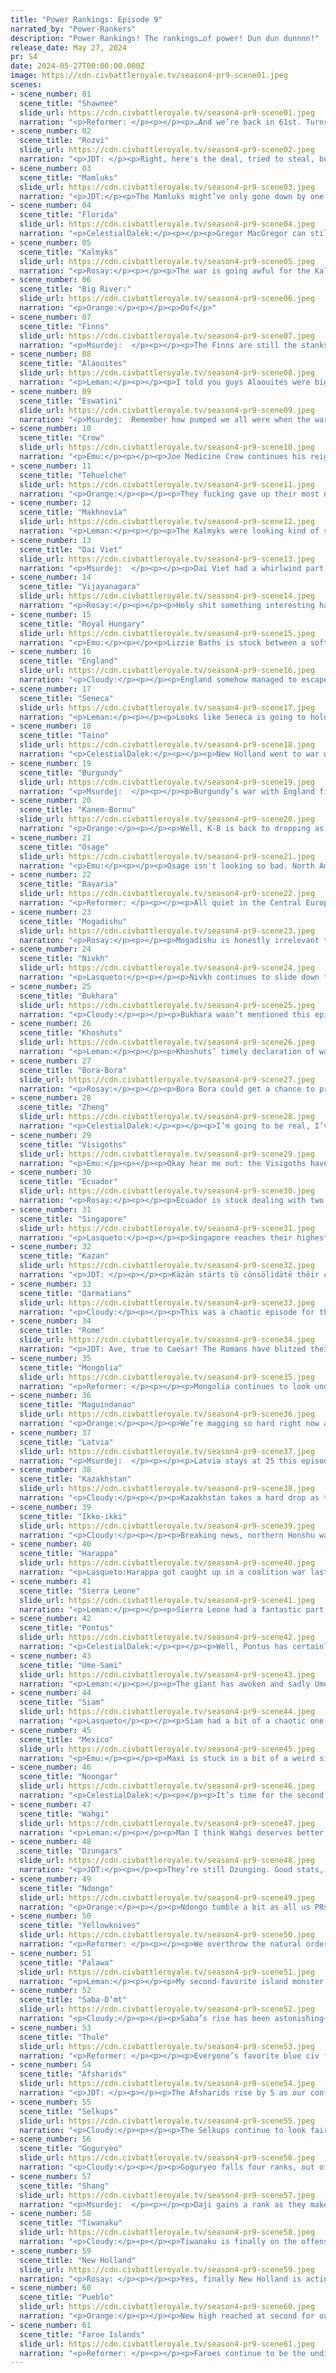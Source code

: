 ```yaml
---
title: "Power Rankings: Episode 9"
narrated_by: "Power-Rankers"
description: "Power Rankings! The rankings…of power! Dun dun dunnnn!"
release_date: May 27, 2024
pr: S4
date: 2024-05-27T00:00:00.000Z
image: https://cdn.civbattleroyale.tv/season4-pr9-scene01.jpeg
scenes:
- scene_number: 01
  scene_title: "Shawnee"
  slide_url: https://cdn.civbattleroyale.tv/season4-pr9-scene01.jpeg
  narration: "<p>Reformer: </p><p></p><p>…And we’re back in 61st. Turns out Eswatini didn’t actually want to kill their Rozvi bros, and nothing happened. So we’re deeming Shawnee to be the worst civ again. Shawnee had built a settler, but it got eaten - probably by Thule, who the Shawnee are trying to attack amphibiously over the Great Lakes. I don’t foresee such an attempt ending well. Already on turn 122 it looked like Tecumseh would quickly run out of melee units, meanwhile leaving Prophetstown undefended. Truly a sad story. </p>"
- scene_number: 02
  scene_title: "Rozvi"
  slide_url: https://cdn.civbattleroyale.tv/season4-pr9-scene02.jpeg
  narration: "<p>JDT: </p><p>Right, here's the deal, tried to steal, but then got stared down with steel </p><p>Tear down the land and burned em all for hides and feels</p><p>You ain’t got no culture, no men, no food nor scientists </p><p>Sitting around in that sad excuse for a empire, bitchAs scraggly as the words left round down to hang </p><p>A cliffhanger to admit you really ain’t a kang</p><p>Kang the Conqueror, the pathetic brute with two steel toes and zero flow, that little bitch? He would be choking like the flu ready now to murder you </p><p>Thank the lord for neighbours, especially that guy there in the blue </p><p>You two made for each other, a brain rotted power of two </p><p>Not thinking through or strategizing to stay alive</p><p>Just waiting for the fire up north now to realize</p><p>That you exist, and there and that you no longer live</p><p>You ain’t a livewire, you’re just a paperweight on the skiff</p>"
- scene_number: 03
  scene_title: "Mamluks"
  slide_url: https://cdn.civbattleroyale.tv/season4-pr9-scene03.jpeg
  narration: "<p>JDT:</p><p>The Mamluks might’ve only gone down by one, but make no mistake - we are less confident in them than we ever were. Their situation has gone from “dire” to “taking field bets for first elimination.” Rome has been throttling them, surrounding Cairo and flipping Damanhur whilst firmly consolidating Rashid and Mansoura. Kanem-Bornu has even come along to help in the beating, and the Mamluk stats and military are not looking promising, with the 3rd smallest military in the world and joint 2nd lowest production globally. Yes, Rome is running out of steam, but if Saba comes in with the steel chair or Rome successfully rallies a new assault, it can be over very quickly for the Memeluks. Shajar al-Durr needs to pray and turtle, because that's all she can do now to hope for survival. </p>"
- scene_number: 04
  scene_title: "Florida"
  slide_url: https://cdn.civbattleroyale.tv/season4-pr9-scene04.jpeg
  narration: "<p>CelestialDalek:</p><p></p><p>Gregor MacGregor can still win, and here’s how. First step: build up a lot of navy and land troops. They can do this. Second step, take back the tip of Florida and murder the Taino. This launches them into being a mid-tier power. Then, wait until the Osage are engaged in another war, run in, and completely obliterate them. Conquer all their undefended cities. Finally, take down Seneca, Shawnee, and the eastern Thule holdings. From here, they can go toe-to-toe with Pueblo or even pick off the Faroes’ holdings up north. Either way, one thing is clear: Gregor MacGregor does not deserve 58th place. He is an S-tier leader and I personally believe every other PR should rank him 1st next week. $FLO TO THE MOON!</p>"
- scene_number: 05
  scene_title: "Kalmyks"
  slide_url: https://cdn.civbattleroyale.tv/season4-pr9-scene05.jpeg
  narration: "<p>Rosay:</p><p></p><p>The war is going awful for the Kalmyks, with Kazan looking to take two cities one of which being the Kalmyk capital. Now I’m not quite ready to say that the Kalmyks have reached Rump status just yet, the Kazan AI may just have a bruh moment and peace out early, but the situation is so bad that they might as well be once the new part drops. Keep in mind I tied for highest Kalmyk placement at 55, but that’s only because there is still the possibility of the Kalmyks leaving the war with only their developed tiles burned down, but with Kazan leading a seemingly competent offensive and already heavily damaging two cities, I still believe the most likely outcome is the Kalmyks coming out butchered.</p>"
- scene_number: 06
  scene_title: "Big River:"
  slide_url: https://cdn.civbattleroyale.tv/season4-pr9-scene06.jpeg
  narration: "<p>Orange:</p><p></p><p>Oof</p>"
- scene_number: 07
  scene_title: "Finns"
  slide_url: https://cdn.civbattleroyale.tv/season4-pr9-scene07.jpeg
  narration: "<p>Msurdej:  </p><p></p><p>The Finns are still the stanks</p><p>They haven’t unlocked banks</p><p>But they made a new city</p><p>And Sami’s going shitty</p><p>So they end up gaining two ranks</p>"
- scene_number: 08
  scene_title: "Alaouites"
  slide_url: https://cdn.civbattleroyale.tv/season4-pr9-scene08.jpeg
  narration: "<p>Leman:</p><p></p><p>I told you guys Alaouites were big frauds. They have a solid capital but every other city they settled was a dumb little desert city. For Alaouites, this isn’t actually so bad. The Alaouites have a very powerful UI that converts desert into real, workable tiles. Problem is this UI is unlocked at Chivalry and we’re still a ways out from Chivalry. The Alaouites needed to turtle up until Chivalry, defend against their opponents, spam the UI, and make an economic comeback. Instead they decided to drop a bunch of cities to Sierra Leone and Kanem Bornu while completely failing to conquer a city. 0/10, I told you they sucked and I regret ranking them highly in part 0.</p>"
- scene_number: 09
  scene_title: "Eswatini"
  slide_url: https://cdn.civbattleroyale.tv/season4-pr9-scene09.jpeg
  narration: "<p>Msurdej:  Remember how pumped we all were when the war with the Rozvi started in the last part? Or at least full of hope that anything would happen? Well so far, nothing of value. Labotsibeni has been quiet on the warfront, and has been far more focused on settling Madagascar. But this could raise tensions with Mogadishu, who have just enough boats near Eswatini waters for it to be a problem.</p>"
- scene_number: 10
  scene_title: "Crow"
  slide_url: https://cdn.civbattleroyale.tv/season4-pr9-scene10.jpeg
  narration: "<p>Emu:</p><p></p><p>Joe Medicine Crow continues his reign as head war chief of the land of missed potential. They could have been so cool. I'm not sure if it's endearing or sad that they're still trying to send out settlers. I mean I like Yellowknives and Thule, so it's nice that they won't be limited to slugging it out in the tundra, but still. Also they're somehow bankrupt. They have like 3 cities what could they possibly be spending all this money on.</p>"
- scene_number: 11
  scene_title: "Tehuelche"
  slide_url: https://cdn.civbattleroyale.tv/season4-pr9-scene11.jpeg
  narration: "<p>Orange:</p><p></p><p>They fucking gave up their most northern settle to MEXICO WHO THEN FUCKING RAZED IT. Well, as a certified Bora-Bora fan that’s real good for me, maybe Bora can fill the gap now. But yeah, Maria, you fucked up like you often do. Somehow you gained a rank from others falling.</p>"
- scene_number: 12
  scene_title: "Makhnovia"
  slide_url: https://cdn.civbattleroyale.tv/season4-pr9-scene12.jpeg
  narration: "<p>Leman:</p><p></p><p>The Kalmyks were looking kind of scary last episode but Makhnovia shrugged that invasion off pretty well. Well, actually Kazan came in and distracted the Kalmyks, but for Makhnovia the result is all the same.</p>"
- scene_number: 13
  scene_title: "Dai Viet"
  slide_url: https://cdn.civbattleroyale.tv/season4-pr9-scene13.jpeg
  narration: "<p>Msurdej:  </p><p></p><p>Dai Viet had a whirlwind part this time around, and not for the better. Thai Nguyen was captured by Maguindanao, sniped by Singapore, then recaptured by Maguindanao before burning it to the ground. Then they entered into a three way war with the Khoshuts and Siam. This war has the capacity to change the landscape of Southeast Asia, but with the lowest stats of the three fighters, it doesn’t look good for Dai Viet.</p>"
- scene_number: 14
  scene_title: "Vijayanagara"
  slide_url: https://cdn.civbattleroyale.tv/season4-pr9-scene14.jpeg
  narration: "<p>Rosay:</p><p></p><p>Holy shit something interesting happened for Vijayanagara, as war has begun on the subcontinent between them and Harappa. Now don’t get too excited the front is mostly barren but hey it’s something.</p>"
- scene_number: 15
  scene_title: "Royal Hungary"
  slide_url: https://cdn.civbattleroyale.tv/season4-pr9-scene15.jpeg
  narration: "<p>Emu:</p><p></p><p>Lizzie Baths is stuck between a soft rock and another soft thing. So like, talc and a pillow. Or something like that. Even still she's not doing too great. Just failed a war with a weak Makhnovia, and *Bavaria* looks too strong right now. Let alone Latvia. I'm not really entirely sure how to characterize Europe this season, but it's nothing involving any good adjectives.</p>"
- scene_number: 16
  scene_title: "England"
  slide_url: https://cdn.civbattleroyale.tv/season4-pr9-scene16.jpeg
  narration: "<p>Cloudy:</p><p></p><p>England somehow managed to escape the Burgundy war with all the same cities they started with. However, the war has left them in a dismal state, with Norwich and York reduced to shells of their former selves, while the Faroe Islands continued to brutalize their neighbors and steal what little land remains for them to expand into. Overall things are not looking great for England, but we’ll see how the situation changes after they’ve had time to lick their wounds.</p>"
- scene_number: 17
  scene_title: "Seneca"
  slide_url: https://cdn.civbattleroyale.tv/season4-pr9-scene17.jpeg
  narration: "<p>Leman:</p><p></p><p>Looks like Seneca is going to hold all their cities against Osage. Good for them. Maybe they can grab some of those weird Thule settles and mount something that looks like a comeback? I doubt it, but I can dream.</p>"
- scene_number: 18
  scene_title: "Taino"
  slide_url: https://cdn.civbattleroyale.tv/season4-pr9-scene18.jpeg
  narration: "<p>CelestialDalek:</p><p></p><p>New Holland went to war with Taino this episode. Surprisingly, the impact on Taino’s rank has been positive. This is probably because nothing happened in the war: New Holland got the Taino city of Ayiti into the yellow before getting burnt out and having all their navy die. The Taino prospects still aren’t good, and as I said in my Florida comments, they better watch out for MacGregor’s inevitable comeback. Proximity to Florida makes them an easy 61st next week.</p>"
- scene_number: 19
  scene_title: "Burgundy"
  slide_url: https://cdn.civbattleroyale.tv/season4-pr9-scene19.jpeg
  narration: "<p>Msurdej:  </p><p></p><p>Burgundy’s war with England finally ended with...0 change in the maps. This war has devastated both countries, but since England was able to recapture its cities on the mainland coast, Burgundy finds itself down from where it was last part. Sure they needed to stave off the Visigoth invasion, but it’s still a bad look for Burgundy. While the Faroes invasion has been pushed off for now, Charles needs to focus on getting his army back together. Because if Bavaria decides to attack, they’ll be on the back foot.</p>"
- scene_number: 20
  scene_title: "Kanem-Bornu"
  slide_url: https://cdn.civbattleroyale.tv/season4-pr9-scene20.jpeg
  narration: "<p>Orange:</p><p></p><p>Well, K-B is back to dropping as they lose another city to Saba-D’mt. They couldn’t even get Fez, Sierra Leone grabbed that one. And really, it’s all downhill from here with that. Only a matter of time before Sierra Leone builds up and takes them out too. </p>"
- scene_number: 21
  scene_title: "Osage"
  slide_url: https://cdn.civbattleroyale.tv/season4-pr9-scene21.jpeg
  narration: "<p>Emu:</p><p></p><p>Osage isn't looking so bad. North America is a pretty big question mark right now, and I could reasonably see them coming out on top. Kanawagas isn't going as fast as it could, but I'm sure they'll still manage it. The city is undefended, after all. As for northern gains? Not this war, probably. But I see some real potential here.</p>"
- scene_number: 22
  scene_title: "Bavaria"
  slide_url: https://cdn.civbattleroyale.tv/season4-pr9-scene22.jpeg
  narration: "<p>Reformer: </p><p></p><p>All quiet in the Central Europe ruled by Bavaria this episode. To Ludwig’s east, Royal Hungary is pulling all the stops to take one mostly undefended city from Pontus. To his west, Burgundy has come out relatively unscathed from a two-front war. Realistically, Ludwig could turn his attention to either, and win big. Neither have the production output to quickly replace losses. Bavaria has no real threats from other directions, either, so the timing would be excellent. If I had to guess, I’d probably say they’re more likely to attack RH out of the two. The problem would probably be the splitting of troops - there’s three possible targets, and Bavaria could easily fail through chasing all of them. </p>"
- scene_number: 23
  scene_title: "Mogadishu"
  slide_url: https://cdn.civbattleroyale.tv/season4-pr9-scene23.jpeg
  narration: "<p>Rosay:</p><p></p><p>Mogadishu is honestly irrelevant to the point where it’s become kinda a meme where they’re the ones getting mogged by their neighbors in every direction excluding south (hell that even may change). And they’re losing ground in Madagascar to fucking Eswatini, I don’t know how they messed that one up.</p>"
- scene_number: 24
  scene_title: "Nivkh"
  slide_url: https://cdn.civbattleroyale.tv/season4-pr9-scene24.jpeg
  narration: "<p>Lasqueto:</p><p></p><p>Nivkh continues to slide down the rankings as they keep showing how outclassed they are by Goguryeo. Gwanggaeto’s war with Shang hasn’t stopped him expanding like crazy, and now Nivkh is properly blocked into their corner of the map. Geonan being settled right next to their capital is a particularly big fuck you. There was a time where they could’ve pushed into Pyongyang and carved out a decent foothold in the north, but I reckon that window’s gone now. </p>"
- scene_number: 25
  scene_title: "Bukhara"
  slide_url: https://cdn.civbattleroyale.tv/season4-pr9-scene25.jpeg
  narration: "<p>Cloudy:</p><p></p><p>Bukhara wasn’t mentioned this episode, which is probably a good thing considering that their position is pretty precarious. Their empire is thin and stretched out with bad terrain, making them quite vulnerable, but for now they have no credible enemies. Their best bet is probably to build up their army and declare war on Kazakhstan again, to try to take back the city they lost earlier.</p>"
- scene_number: 26
  scene_title: "Khoshuts"
  slide_url: https://cdn.civbattleroyale.tv/season4-pr9-scene26.jpeg
  narration: "<p>Leman:</p><p></p><p>Khoshuts’ timely declaration of war against Siam has generated a lot of buzz. Siam seems overstretched with wars against Dai Viet, Zheng and Maguindanao. So, despite Siam being quite a bit stronger than Khoshuts, the Khoshuts have an exciting opportunity to snipe a large city from a regional power.</p>"
- scene_number: 27
  scene_title: "Bora-Bora"
  slide_url: https://cdn.civbattleroyale.tv/season4-pr9-scene27.jpeg
  narration: "<p>Rosay:</p><p></p><p>Bora Bora could get a chance to prove their relevance next part as all their neighbors have joined them in a grand coalition against the biggest threat to South America: Rio Grande. Now I don’t think that Bora will be the biggest beneficiary of this war, New Holland obviously takes that role. But I do believe that Bora is in a really good position to just swipe a city and call it there. Worst case scenario if that fails they can just settle further into Oceania.</p>"
- scene_number: 28
  scene_title: "Zheng"
  slide_url: https://cdn.civbattleroyale.tv/season4-pr9-scene28.jpeg
  narration: "<p>CelestialDalek:</p><p></p><p>I’m going to be real, I’ve never figured out how to rank Zheng. Their position doesn’t look BAD. It doesn’t feel like they should be around the middle of the pack. Now that I’m looking at them closely for the purposes of a writeup though, yeah they probably deserve it. They lost a random city to Siam, who had to crawl all away around the Malay Peninsula to reach it. Their military composition is ass, and they’ve got a lot of competent civs to the north as well as a bunch of incompetent civs that they can’t actually beat to the south. They are truly mediocre.</p>"
- scene_number: 29
  scene_title: "Visigoths"
  slide_url: https://cdn.civbattleroyale.tv/season4-pr9-scene29.jpeg
  narration: "<p>Emu:</p><p></p><p>Okay hear me out: the Visigoths have a chance here. It looks bad, yes. Pyrenees on one side, Med on the other. But, but but, everyone around them is doing even worse. Burgundy? Just lost a war against *England*. Rome? What are they going to do? Alaouites? Don't make me laugh. Here's their shot to become the biggest power anywhere around them. Besides, it's not like any of their current neighbors is ever going to be able to walk into Spain.</p>"
- scene_number: 30
  scene_title: "Ecuador"
  slide_url: https://cdn.civbattleroyale.tv/season4-pr9-scene30.jpeg
  narration: "<p>Rosay:</p><p></p><p>Ecuador is stuck dealing with two of their neighbors being expanding top powers, one being a dark house, and Taino, who’s only living because their neighbors don’t have a viable navy. Maybe if I was in Gabriel’s shoes I’d try to take a city off of Mexico but that’s not really a guaranteed win just due to terrain. Yeah I think it’s safe to say Ecuadors lost in the shuffle at least for a while.</p>"
- scene_number: 31
  scene_title: "Singapore"
  slide_url: https://cdn.civbattleroyale.tv/season4-pr9-scene31.jpeg
  narration: "<p>Lasqueto:</p><p></p><p>Singapore reaches their highest rank yet at 31 - almost in the top half. Not bad for a civ people had absolutely no hope for coming into this game. As for how they’re doing right now, “fine” is about all you can really say. They’ve been scuffling a bit with Maguindanao, but apart from flipping Thai Nguyen, not much has happened. They’ve been fielding a land army in Borneo to try and take T’Bok, but with the terrain how it is there I don’t think it’ll go anywhere. </p>"
- scene_number: 32
  scene_title: "Kazan"
  slide_url: https://cdn.civbattleroyale.tv/season4-pr9-scene32.jpeg
  narration: "<p>JDT: </p><p></p><p>Käzän stärts tö cönsölidätë thëir cömëback by rising 5 öff prësciënt wärs ägäinst thë Kälmyks änd Käzäkhstän. Täräz, thë gätëẅay to the Üräls, is thëirs, änd ön thë flipsidë Sämärä änd Ästräkhän are ünder fäirly seriöus threät. Thëir stäts, thöügh still ä bit ündërwhëlming, äre finälly cätching üp, änd aröund thëm äre nöthing but ẅeäk ör stägnänt ëmpirës. Thë skiës äre äs blue äs thëy cömë för thësë nömäd süccëssörs, änd it lööks likëly thëy cän gö ön ä dëëp rün.  </p>"
- scene_number: 33
  scene_title: "Qarmatians"
  slide_url: https://cdn.civbattleroyale.tv/season4-pr9-scene33.jpeg
  narration: "<p>Cloudy:</p><p></p><p>This was a chaotic episode for the Qarmatians by any measure. At war with numerous other civs, they captured Sutkagan-dor from Harappa, then took Dioscurias and Eupatoria from Pontus, but Pontus pushed back and captured the fertile crescent breadbasket city of Bandar-e-Bushehr, dealing damage that al-Jannabi would have preferred to avoid. Currently, the balance of power suggests that the Qarmatians will retake the city, but they should be worried about overstretching. Their army is not that big and some of their neighbors are pretty scary. I'd watch my back if I were them.</p>"
- scene_number: 34
  scene_title: "Rome"
  slide_url: https://cdn.civbattleroyale.tv/season4-pr9-scene34.jpeg
  narration: "<p>JDT: Ave, true to Caesar! The Romans have blitzed their way through Egypt, holding on to their recent gains, flipping Damanhur and even briefly besieging Cairo. Their military has all the momentum in the world, and though it has stalled a bit and the Mamluks are holding like a stone wall, it's quite clear that Rome is not going to be a stepping stone to someone else's success. If they can flip Damanhur and consolidate their holdings a bit, they will be in a prime position to rule the Mediterranean in the future, even if it may take a good long while. </p>"
- scene_number: 35
  scene_title: "Mongolia"
  slide_url: https://cdn.civbattleroyale.tv/season4-pr9-scene35.jpeg
  narration: "<p>Reformer: </p><p></p><p>Mongolia continues to look underwhelming. There’s not much to say this episode. Their most dramatic event so far in the whole game was defending against Shang for a while. After that they’ve done a whole lot of nothing, just about keeping up in stats to remain slightly above average. It’s just sad, really. I was looking forward to this civ…</p>"
- scene_number: 36
  scene_title: "Maguindanao"
  slide_url: https://cdn.civbattleroyale.tv/season4-pr9-scene36.jpeg
  narration: "<p>Orange:</p><p></p><p>We’re magging so hard right now as they take a city off Siam and that other one but it got razed. Though honestly, at this point it's looking a little bit dicey, Singapore has more units around so Maguindanao needs to get some more ships to fight them, or just peace out and try to put more settlers to build up more. Also, they need to peace out with Wahgi since I don’t think they are gonna be able to get any more benefit from that one. </p>"
- scene_number: 37
  scene_title: "Latvia"
  slide_url: https://cdn.civbattleroyale.tv/season4-pr9-scene37.jpeg
  narration: "<p>Msurdej:  </p><p></p><p>Latvia stays at 25 this episode, as they did basically nothing. Still licking their wounds from their defeat by Makhnovia, Karlis sent some raiding parties to Royal Hungary. Which probably will amount to nothing in the long run. </p>"
- scene_number: 38
  scene_title: "Kazakhstan"
  slide_url: https://cdn.civbattleroyale.tv/season4-pr9-scene38.jpeg
  narration: "<p>Cloudy:</p><p></p><p>Kazakhstan takes a hard drop as they start to hemorrhage cities, losing Aktobe to the Selkups and Taraz to Kazan. They’re still founding arctic cities like crazy, and their stats aren’t terrible, but they’re looking thin, sort of stretched, like butter spread over too much bread... if I were Nazarbayev, I’d be worried that Bukhara might jump back in this, too.</p>"
- scene_number: 39
  scene_title: "Ikko-ikki"
  slide_url: https://cdn.civbattleroyale.tv/season4-pr9-scene39.jpeg
  narration: "<p>Cloudy:</p><p></p><p>Breaking news, northern Honshu was actually settled by the Japanese civ! Hooray! Let’s just ignore that Ikko-ikki stupidly made peace with Shang without taking either Yanshi or Anyang, despite being extremely close to doing so!</p>"
- scene_number: 40
  scene_title: "Harappa"
  slide_url: https://cdn.civbattleroyale.tv/season4-pr9-scene40.jpeg
  narration: "<p>Lasqueto:Harappa got caught up in a coalition war last episode, but it’s only really Vijayanagara that matters. This early on I’d give Vijay the advantage, given their army’s actually in the right place, and they’ve got a navy heading for Mehrgarh. However, Harappa outproduces them by nearly double, so unless they make gains early on I don’t think their chances are that good. This war could even be an opportunity for Harappa to finally expand - their stats are good but their core is tiny, and they’ll need to take out one of their neighbours to stand a chance, especially now they’ve lost their Omani holdings.</p>"
- scene_number: 41
  scene_title: "Sierra Leone"
  slide_url: https://cdn.civbattleroyale.tv/season4-pr9-scene41.jpeg
  narration: "<p>Leman:</p><p></p><p>Sierra Leone had a fantastic part as they continued the butchering of the Alaouites, rising double-digit ranks this week. Sadly they lost a city to Pontus, but that can be refounded soon. Sierra Leone has now picked up just enough Alaouite cities that their Tunisian exclave is almost connected to their main empire, which I didn’t think was going to happen for a while. There’s a Burgundian city in the way, but Sierra Leone can pick that up whenever they need. </p>"
- scene_number: 42
  scene_title: "Pontus"
  slide_url: https://cdn.civbattleroyale.tv/season4-pr9-scene42.jpeg
  narration: "<p>CelestialDalek:</p><p></p><p>Well, Pontus has certainly had a part. Royal Hungary is being absolutely incompetent, which has allowed Mithridates to retain Gaziura. That’s good. But on the other side of their empire, Pontus is desperately trying to fend off the Qarmatians and also a bit of Saba. One thing to note, that explains the drop in ratings a bit more, is that Pontus is outteched by the Qarmatians. “Hordes” of archers are trying to fend off composite bowmen, which won’t work out well in the long run. But don’t count the plucky purple Pontus out as players yet. </p>"
- scene_number: 43
  scene_title: "Ume-Sami"
  slide_url: https://cdn.civbattleroyale.tv/season4-pr9-scene43.jpeg
  narration: "<p>Leman:</p><p></p><p>The giant has awoken and sadly Ume Sami is taking the brunt of their wrath. Faroes declared war last part and while Ume Sami hasn’t really suffered any devastating losses, things are not looking great for them. They’ve lost a colony and the Faroese navy looks like they’re about to grab a mainland Scandinavian city. This is still holdable, so I won’t count Sami out entirely, but this is a pretty major setback for a civ that was top ten last episode and are very much not anymore.</p>"
- scene_number: 44
  scene_title: "Siam"
  slide_url: https://cdn.civbattleroyale.tv/season4-pr9-scene44.jpeg
  narration: "<p>Lasqueto</p><p></p><p>Siam had a bit of a chaotic one last part. They lost their colony in the Philippines and sniped a random city off Zheng that they have surprisingly held. However, the big story is obviously them getting caught up in the big threeway Southeast Asian shitstorm with the Khoshuts and Dai Viet. On first glance the latter looks like it might be fruitful, but Rama’s mainly fielding horseman which aren’t famous for being able to take cities. Meanwhile it looks possible that the Khoshuts might flip Nakhon Ratchasima despite having an underteched army. Overall, the region is in flux, and this war might decide whether Siam truly has a shot at being a proper power.</p>"
- scene_number: 45
  scene_title: "Mexico"
  slide_url: https://cdn.civbattleroyale.tv/season4-pr9-scene45.jpeg
  narration: "<p>Emu:</p><p></p><p>Maxi is stuck in a bit of a weird situation that we don't normally see civs in until later in the game. They're very strong themselves, but they're kind of sandwiched between even stronger powers at the moment. Now the power difference isn't insurmountable, I could absolutely see a situation where they take cities off anyone bordering them (not that the Pueblo war seems to be going anywhere), and Taino still exists, so I wouldn't call them quite boxed in, but still this isn't a good sign.</p>"
- scene_number: 46
  scene_title: "Noongar"
  slide_url: https://cdn.civbattleroyale.tv/season4-pr9-scene46.jpeg
  narration: "<p>CelestialDalek:</p><p></p><p>It’s time for the second round of the Palawa-Noongar wars, and they’re shaping up to be a lot less exciting than the first! In fact, Noongar is probably in a bit of a worse position. Palawa has a navy and they don’t, which has led to their cities of Pinjarra and Ballardong falling under naval attack. On the ground, things are looking better for them with their attack on Nipaluna, but it’s important to note they are facing archers off against composite bowmen, and Nipaluna could fall into a grindy flipfest. It looks like Palawa is going to have their redemption arc this war.</p><p></p><p>Just kidding, fuck you. They took a white peace.</p>"
- scene_number: 47
  scene_title: "Wahgi"
  slide_url: https://cdn.civbattleroyale.tv/season4-pr9-scene47.jpeg
  narration: "<p>Leman:</p><p></p><p>Man I think Wahgi deserves better. I get it. Wahgi’s lost a few wars to much weaker civs, they have stats that are good but not incredible, they have powerful neighbors, and they haven’t really looked all that great against Noongar and Maguindanao.   </p><p></p><p>But hear me out. They have Gate of the Sun which is one of the best wonders in the game. They have a busted UB. They’ve got the second highest science, tech count, and population and the highest food per turn. Naval invasions before Frigates are really rough. Wahgi is going to turtle up and use these fantastic stats to quietly power up and then 5-10 episodes from now we’re all gonna be like “wow I can’t believe Wahgi just erased Maguindanao like that.” </p>"
- scene_number: 48
  scene_title: "Dzungars"
  slide_url: https://cdn.civbattleroyale.tv/season4-pr9-scene48.jpeg
  narration: "<p>JDT:</p><p></p><p>They’re still Dzunging. Good stats, good land, some good places to expand into. Just… haven’t really done anything with their military in a while. They can try to blitz Astana given their current war with Kazakhstan, but it might take a while given the terrain and the fact that's the enemy capital. Really, they should’ve tried attacking Mongolia instead, with their 3+ open cities. </p>"
- scene_number: 49
  scene_title: "Ndongo"
  slide_url: https://cdn.civbattleroyale.tv/season4-pr9-scene49.jpeg
  narration: "<p>Orange:</p><p></p><p>Ndongo tumble a bit as all us PRs realize “hey wait, Saba is now looking to have a much better position” so Nzinga’s bonus rank from just being the top of the weakest continent has been taken and given to Saba-D’mt. She really needs to get another conquest going if she wants to retake top spot.</p>"
- scene_number: 50
  scene_title: "Yellowknives"
  slide_url: https://cdn.civbattleroyale.tv/season4-pr9-scene50.jpeg
  narration: "<p>Reformer: </p><p></p><p>We overthrow the natural order this week with a big boost to the Yellowknife rank. (That’s the correct adjective, probably.) Despite the rise of Thule into the top three, statistically speaking, Yellowknives have certainly remained competitive in the frigid north. In fact, Thule only triumphs over Yellowknives in a few categories…but, of course, they are important categories. Firstly, Yellowknives are nominally ahead in pop, science, and food. Thule has a few more cities, but Yellowknives have a few settlers out and places to plop them down. Then we get into the problems: Production and military. Thule has the third biggest military, and it is noticeably larger than Yellowknives’. Thule leads in production similarly, by about 40 hammers - a significant lead at this point in the game. Now, in spite of all this, we have come to the conclusion that Yellowknives are fine, as long as they continue on their current path. To slow down will be lethal. A moment of weakness will be brutally exploited. </p>"
- scene_number: 51
  scene_title: "Palawa"
  slide_url: https://cdn.civbattleroyale.tv/season4-pr9-scene51.jpeg
  narration: "<p>Leman:</p><p></p><p>My second-favorite island monster is doing okay. The war with Noongar was a quick, sort of pointless affair, and I honestly am not too sure if that was good or bad for Palawa. On the one hand, the defense of the Palawa in-land cities seemed tenuous at best. On the other hand, Palawa looked very close to flipping some of the cities on the coast. Unfortunately, neither ended up happening. That’s also probably good for Palawa because they’re leading in stats. And it's good for us because I like having a contested Australia for once!</p>"
- scene_number: 52
  scene_title: "Saba-D’mt"
  slide_url: https://cdn.civbattleroyale.tv/season4-pr9-scene52.jpeg
  narration: "<p>Cloudy:</p><p></p><p>Saba’s rise has been astonishing—meteoric, even—and it’s not over. After being ranked 60th in episode 1, Makeda has now broken into the top 10 as the majority of power rankers conclude that they’ve displaced Ndongo as the top civ in Africa. Saba is continuing to settle numerous new cities, including one on the east coast claiming Kilimanjaro, and their armies are still on the offensive against Kanem-Bornu in the west, where more cities could soon fall into their hands. Their immediate neighbors are Mogadishu, the Mamluks, and Kanem-Bornu, all of which are much weaker, and terrain neutralizes any threat from Ndongo. All of this means that Makeda’s time is now—and we will be closely watching to see whether she takes full advantage of it.</p>"
- scene_number: 53
  scene_title: "Thule"
  slide_url: https://cdn.civbattleroyale.tv/season4-pr9-scene53.jpeg
  narration: "<p>Reformer: </p><p></p><p>Everyone’s favorite blue civ from the northern reaches of North America rises to the top 10 for the first time this game, and it is for good reason. Their positioning in the corner of North America is good, with very few competitors to contend with - but, of course, the one primary competitor they have, the Yellowknives, is nothing to sneeze at. A war here would likely be bloody and fruitless. But the second reason for Thule’s ascendancy is of course statistical proficiency. Thule has climbed all the way to third in the infoaddict ranking. Between Pueblo and Gogureyo, they are in good company up there. Thule has no statistical weak points at this time. But the aforementioned strength of the Yellowknives will make it difficult to convert these stats into growth, funny enough. It may instead prove to be a worthy idea to head west into Asia, and beat up on the likes of Nivkh and Ikko-Ikki. The alternative is waiting for Yellowknives to be spent militarily in some war to the south - perhaps against Pueblo. Time will tell. </p>"
- scene_number: 54
  scene_title: "Afsharids"
  slide_url: https://cdn.civbattleroyale.tv/season4-pr9-scene54.jpeg
  narration: "<p>JDT: </p><p></p><p>The Afsharids rise by 5 as our confidence in several other stalwart top 10 members declines and their stats rise. They still have an excellent core with a massive military and production, but still remain boxed in and a bit behind other top tiers in terms of science and tech. Thankfully, Bukhara still exists as an easy expansion option, and with effort this army can probably overcome any military (that loss of Mesopotamia to Qarm was due to them being built different and lack of preparedness), thus justifying their rising in the ranks. </p>"
- scene_number: 55
  scene_title: "Selkups"
  slide_url: https://cdn.civbattleroyale.tv/season4-pr9-scene55.jpeg
  narration: "<p>Cloudy:</p><p></p><p>The Selkups continue to look fairly impressive, with rapidly rising stats (+7 info addict ranks this week) and success on the battlefield as they finally captured Aktobe from Kazakhstan. They’re also still continuing to expand, with new cities popping up all the time, putting them at 14 total—tied for the most of any civ. So overall, the Selkup star is rising and the fish are plentiful.</p>"
- scene_number: 56
  scene_title: "Goguryeo"
  slide_url: https://cdn.civbattleroyale.tv/season4-pr9-scene56.jpeg
  narration: "<p>Cloudy:</p><p></p><p>Goguryeo falls four ranks, out of the top 5, due to a combination of factors. For one, with Ikko-ikki bowing out of the war, Shang has put Goguryeo on the defensive and appears likely to reverse any gains that Gwanggaeto made earlier in the war. And second, there are some worrying signals coming from their stats, including a well below average number of techs, which if they continue to lag in that area could spell doom in the long term. It’s possible that this is a temporary issue due to founding a large number of cities very quickly, in which case things might turn around when they start gaining population and science buildings in those cities, but for the moment we’re dropping their prospects a little on the off chance they don’t improve.</p>"
- scene_number: 57
  scene_title: "Shang"
  slide_url: https://cdn.civbattleroyale.tv/season4-pr9-scene57.jpeg
  narration: "<p>Msurdej:  </p><p></p><p>Daji gains a rank as they make peace with Ikko-Ikki, making their fight solely against Goguryeo (and Dai Viet, but that probably won’t amount to anything). They recaptured Xinxiang, and the city looks to be in good hands for the moment. Making Shang’s only goal the weak Yanshi. Furthermore, Daji has the most cities (well, is in a four-way tie for the most cities), and the 4th most production. While they still have a fight going on, Shang seems to be on the upswing.</p>"
- scene_number: 58
  scene_title: "Tiwanaku"
  slide_url: https://cdn.civbattleroyale.tv/season4-pr9-scene58.jpeg
  narration: "<p>Cloudy:</p><p></p><p>Tiwanaku is finally on the offensive, sending a large army into Rio Grande in a move that seems very likely to capture at least one city and possibly more. However, Tiwanaku falls one rank because we think their neighbor New Holland is likely to take a greater share of the spoils, catapulting them ahead. Don’t take this as a sign that we have low confidence in Tiwanaku, though—make no mistake, they’re a powerhouse with well-rounded stats and troops on the move.</p>"
- scene_number: 59
  scene_title: "New Holland"
  slide_url: https://cdn.civbattleroyale.tv/season4-pr9-scene59.jpeg
  narration: "<p>Rosay: </p><p></p><p>Yes, finally New Holland is acting like the South American super power and is going to take some cities from Rio Grande. This is basically the one part of South America where conflict can actually take place without being bogged down in the mountains or jungle, so New Holland is probably going to swipe the majority of cities off Rio Grande, and honestly I really hope they wipe Rio off the map because I really want an excuse to do less write ups on D tier civs.</p>"
- scene_number: 60
  scene_title: "Pueblo"
  slide_url: https://cdn.civbattleroyale.tv/season4-pr9-scene60.jpeg
  narration: "<p>Orange:</p><p></p><p>New high reached at second for our great Puebros as Santa Fe falls. Mexico really got a slap of reality cause they are absolutely stuck and can’t do shit against the might of Pueblo. And really Pueblo is just doing fantastic, they have great stats and still a couple spots within their lands they can get more cities in, this ain’t even the top. Next, they need to go after Osage again but with a larger and more directed army. </p>"
- scene_number: 61
  scene_title: "Faroe Islands"
  slide_url: https://cdn.civbattleroyale.tv/season4-pr9-scene61.jpeg
  narration: "<p>Reformer: </p><p></p><p>Faroes continue to be the undisputed #1 this week too. But as a treat to the Faroes fans, they’ve finally entered their first really major war, against the Ume Sami. They were some of the last to enter a relevant war (or a war at all), and that time spent turtling definitely worked out for them. A massive Faroe armada has descended upon the largely undefended Sami coastline, and there seems to be very little the Sami can do to stop the Faroes from returning to their homeland in Scandinavia. Of course, breaking through into the inland cities is nigh-impossible right now, but the few coastal cities they’ll come away with will be MORE than enough. From here, Faroes would do well to head south - through England would be the most effective, of course, but it seems the two are on friendly enough terms, having fought Burgundy together…but the AI is a fickle thing, and hostilities could open at any moment, realistically. When that does happen, expect England to fold rather quickly. </p>"
---
```

